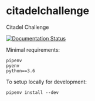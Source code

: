 # citadelchallenge
Citadel Challenge

[![Documentation Status](https://readthedocs.org/projects/uk-citadel-team/badge/?version=latest)](https://uk-citadel-team.readthedocs.io/en/latest/?badge=latest)

Minimal requirements:

```
pipenv
pyenv
python==3.6
```


To setup locally for development:
```
pipenv install --dev
```